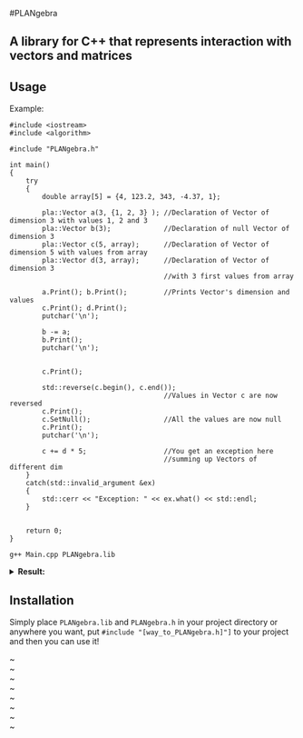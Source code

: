 #PLANgebra                                                                                                   
## A library for C++ that represents interaction with vectors and matrices                                                 

## Usage 
Example:
```
#include <iostream>
#include <algorithm>

#include "PLANgebra.h"

int main()
{
    try
    {
        double array[5] = {4, 123.2, 343, -4.37, 1};

        pla::Vector a(3, {1, 2, 3} ); //Declaration of Vector of dimension 3 with values 1, 2 and 3
        pla::Vector b(3);             //Declaration of null Vector of dimension 3
        pla::Vector c(5, array);      //Declaration of Vector of dimension 5 with values from array
        pla::Vector d(3, array);      //Declaration of Vector of dimension 3
                                      //with 3 first values from array

        a.Print(); b.Print();         //Prints Vector's dimension and values 
        c.Print(); d.Print();
        putchar('\n');        

        b -= a;
        b.Print();                    
        putchar('\n');


        c.Print();

        std::reverse(c.begin(), c.end());
                                      //Values in Vector c are now reversed
        c.Print();
        c.SetNull();                  //All the values are now null
        c.Print();
        putchar('\n');

        c += d * 5;                   //You get an exception here 
                                      //summing up Vectors of different dim
    }
    catch(std::invalid_argument &ex)
    {
        std::cerr << "Exception: " << ex.what() << std::endl;
    }


    return 0;
}
```
```g++ Main.cpp PLANgebra.lib```

<details>
<summary><b> Result: </b> </summary>

```
Vector: dimension 3, value 1 2 3 
Vector: dimension 3, value 0 0 0 
Vector: dimension 5, value 4 123.2 343 -4.37 1 
Vector: dimension 3, value 4 123.2 343 

Vector: dimension 3, value -1 -2 -3 

Vector: dimension 5, value 4 123.2 343 -4.37 1 
Vector: dimension 5, value 1 -4.37 343 123.2 4 
Vector: dimension 5, value 0 0 0 0 0 

Exception: The summed Vector::Vectors must be of the same dimension - 
You are trying to summ up Vector of dimension 5 with Vector of dimension 3
```
</details>

## Installation                                                                                             
Simply place `PLANgebra.lib` and `PLANgebra.h` in your project directory or anywhere you want, put `#include "[way_to_PLANgebra.h]"]` to your project and then you can use it!



~                                                                                                                                          
~                                                                                                                                          
~                                                                                                                                          
~                                                                                                                                          
~                                                                                                                                          
~                                                                                                                                          
~                                                                                                                                          
~                                                                
